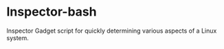 Inspector-bash
==============

Inspector Gadget script for quickly determining various aspects of a Linux system.
